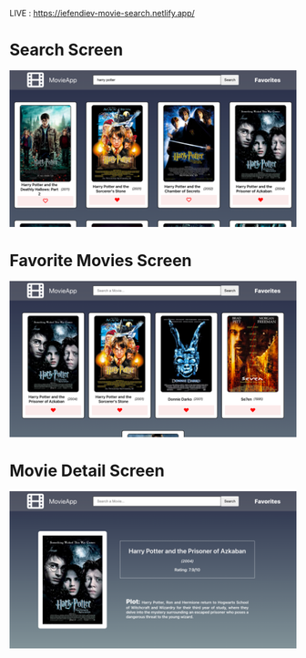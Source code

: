 LIVE : https://iefendiev-movie-search.netlify.app/

# Search Screen

![Search](/public/search.png)

# Favorite Movies Screen

![Favorites](/public/favorites.png)

# Movie Detail Screen

![Detail](/public/detail.png)
